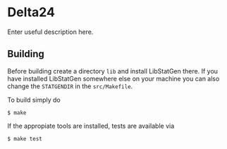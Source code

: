 # Delta24

Enter useful description here.

## Building

Before building create a directory `lib` and install LibStatGen there. If you have installed LibStatGen somewhere else on your machine you can also change the `STATGENDIR` in the `src/Makefile`.

To build simply do 

	$ make

If the appropiate tools are installed, tests are available via

	$ make test 

